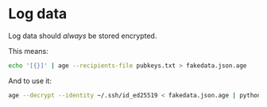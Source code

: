 # Log data

Log data should *always* be stored encrypted.

This means:

```bash
echo '[{}]' | age --recipients-file pubkeys.txt > fakedata.json.age
```

And to use it:

```bash
age --decrypt --identity ~/.ssh/id_ed25519 < fakedata.json.age | python do_something.py
```
